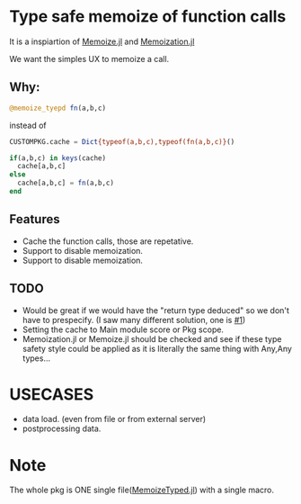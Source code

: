 # Type safe memoize of function calls

It is a inspiartion of [Memoize.jl](https://github.com/JuliaCollections/Memoize.jl) and [Memoization.jl](https://github.com/marius311/Memoization.jl)

We want the simples UX to memoize a call. 

## Why:
```julia
@memoize_tyepd fn(a,b,c)
```
instead of
```julia
CUSTOMPKG.cache = Dict{typeof(a,b,c),typeof(fn(a,b,c)}()

if(a,b,c) in keys(cache) 
  cache[a,b,c]
else
  cache[a,b,c] = fn(a,b,c)
end
```

## Features
- Cache the function calls, those are repetative. 
- Support to disable memoization.
- Support to disable memoization.

## TODO
- Would be great if we would have the "return type deduced" so we don't have to prespecify. (I saw many different solution, one is [#1](https://stackoverflow.com/questions/58328476/is-it-possible-to-get-the-return-type-of-a-julia-function-in-an-unevaluated-cont))
- Setting the cache to Main module score or Pkg scope.
- Memoization.jl or Memoize.jl should be checked and see if these type safety style could be applied as it is literally the same thing with Any,Any types...

# USECASES
- data load. (even from file or from external server) 
- postprocessing data.

# Note
The whole pkg is ONE single file([MemoizeTyped.jl](https://github.com/Cvikli/MemoizeTyped.jl/blob/main/src/MemoizeTyped.jl)) with a single macro. 
